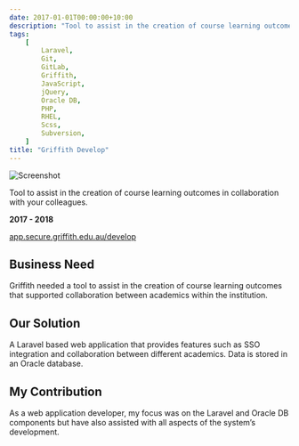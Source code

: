 ```yaml
---
date: 2017-01-01T00:00:00+10:00
description: "Tool to assist in the creation of course learning outcomes in collaboration with your colleagues."
tags:
    [
        Laravel,
        Git,
        GitLab,
        Griffith,
        JavaScript,
        jQuery,
        Oracle DB,
        PHP,
        RHEL,
        Scss,
        Subversion,
    ]
title: "Griffith Develop"
---
```


![Screenshot](/images/my-work/griffith-develop.png)

Tool to assist in the creation of course learning outcomes in collaboration with your colleagues.

**2017 - 2018**

[app.secure.griffith.edu.au/develop](https://app.secure.griffith.edu.au/develop/)

## Business Need

Griffith needed a tool to assist in the creation of course learning outcomes that supported collaboration between academics within the institution.

## Our Solution

A Laravel based web application that provides features such as SSO integration and collaboration between different academics. Data is stored in an Oracle database.

## My Contribution

As a web application developer, my focus was on the Laravel and Oracle DB components but have also assisted with all aspects of the system’s development.
